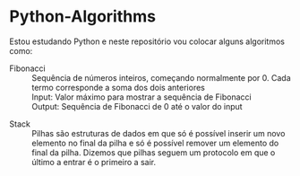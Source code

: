 # Python-Algorithms

Estou estudando Python e neste repositório vou colocar alguns algoritmos como:
<dl>
  <dt>Fibonacci</dt>
  <dd>Sequência de números inteiros, começando normalmente por 0. Cada termo corresponde a soma dos dois anteriores</dd>
  <dd>Input: Valor máximo para mostrar a sequência de Fibonacci</dd>
  <dd>Output: Sequência de Fibonacci de 0 até o valor do input</dd>
</dl>

<dl>
  <dt>Stack</dt>
  <dd>Pilhas são estruturas de dados em que só é possível inserir um novo elemento no final da pilha e só é possível remover um elemento do final da pilha. Dizemos que pilhas seguem um protocolo em que o último a entrar é o primeiro a sair.</dd>
</dl>
